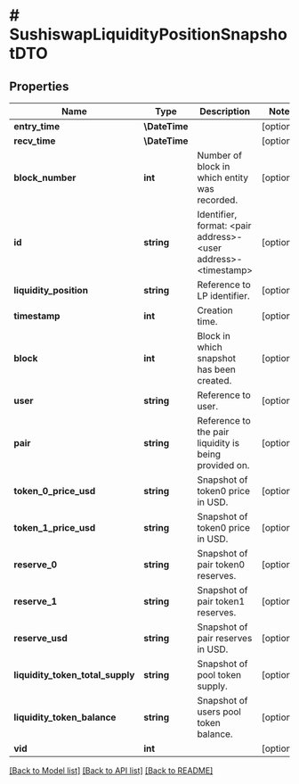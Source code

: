 # # SushiswapLiquidityPositionSnapshotDTO

## Properties

Name | Type | Description | Notes
------------ | ------------- | ------------- | -------------
**entry_time** | **\DateTime** |  | [optional]
**recv_time** | **\DateTime** |  | [optional]
**block_number** | **int** | Number of block in which entity was recorded. | [optional]
**id** | **string** | Identifier, format: &lt;pair address&gt;-&lt;user address&gt;-&lt;timestamp&gt; | [optional]
**liquidity_position** | **string** | Reference to LP identifier. | [optional]
**timestamp** | **int** | Creation time. | [optional]
**block** | **int** | Block in which snapshot has been created. | [optional]
**user** | **string** | Reference to user. | [optional]
**pair** | **string** | Reference to the pair liquidity is being provided on. | [optional]
**token_0_price_usd** | **string** | Snapshot of token0 price in USD. | [optional]
**token_1_price_usd** | **string** | Snapshot of token0 price in USD. | [optional]
**reserve_0** | **string** | Snapshot of pair token0 reserves. | [optional]
**reserve_1** | **string** | Snapshot of pair token1 reserves. | [optional]
**reserve_usd** | **string** | Snapshot of pair reserves in USD. | [optional]
**liquidity_token_total_supply** | **string** | Snapshot of pool token supply. | [optional]
**liquidity_token_balance** | **string** | Snapshot of users pool token balance. | [optional]
**vid** | **int** |  | [optional]

[[Back to Model list]](../../README.md#models) [[Back to API list]](../../README.md#endpoints) [[Back to README]](../../README.md)

